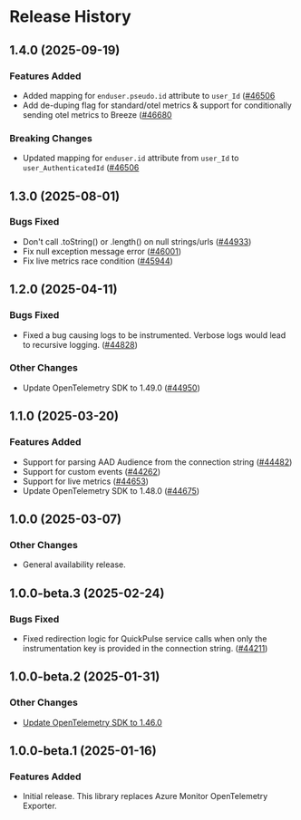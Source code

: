 # Release History

## 1.4.0 (2025-09-19)

### Features Added

- Added mapping for `enduser.pseudo.id` attribute to `user_Id` ([#46506](https://github.com/Azure/azure-sdk-for-java/pull/46506)
- Add de-duping flag for standard/otel metrics & support for conditionally sending otel metrics to Breeze ([#46680](https://github.com/Azure/azure-sdk-for-java/pull/46680)

### Breaking Changes

- Updated mapping for `enduser.id` attribute from `user_Id` to `user_AuthenticatedId` ([#46506](https://github.com/Azure/azure-sdk-for-java/pull/46506)

## 1.3.0 (2025-08-01)

### Bugs Fixed
- Don't call .toString() or .length() on null strings/urls ([#44933](https://github.com/Azure/azure-sdk-for-java/pull/44933))
- Fix null exception message error ([#46001](https://github.com/Azure/azure-sdk-for-java/pull/46001))
- Fix live metrics race condition ([#45944](https://github.com/Azure/azure-sdk-for-java/pull/45944))

## 1.2.0 (2025-04-11)

### Bugs Fixed
- Fixed a bug causing logs to be instrumented. Verbose logs would lead to recursive logging. ([#44828](https://github.com/Azure/azure-sdk-for-java/pull/44828))

### Other Changes
- Update OpenTelemetry SDK to 1.49.0 ([#44950](https://github.com/Azure/azure-sdk-for-java/pull/44950))

## 1.1.0 (2025-03-20)

### Features Added
- Support for parsing AAD Audience from the connection string ([#44482](https://github.com/Azure/azure-sdk-for-java/pull/44482))
- Support for custom events ([#44262](https://github.com/Azure/azure-sdk-for-java/pull/44262))
- Support for live metrics ([#44653](https://github.com/Azure/azure-sdk-for-java/pull/44653))
- Update OpenTelemetry SDK to 1.48.0 ([#44675](https://github.com/Azure/azure-sdk-for-java/pull/44675))

## 1.0.0 (2025-03-07)

### Other Changes
- General availability release.

## 1.0.0-beta.3 (2025-02-24)

### Bugs Fixed
- Fixed redirection logic for QuickPulse service calls when only the instrumentation key is provided in the connection string. ([#44211](https://github.com/Azure/azure-sdk-for-net/pull/44211))

## 1.0.0-beta.2 (2025-01-31)

### Other Changes
- [Update OpenTelemetry SDK to 1.46.0](https://github.com/Azure/azure-sdk-for-java/pull/43974)

## 1.0.0-beta.1 (2025-01-16)

### Features Added
- Initial release. This library replaces Azure Monitor OpenTelemetry Exporter.
